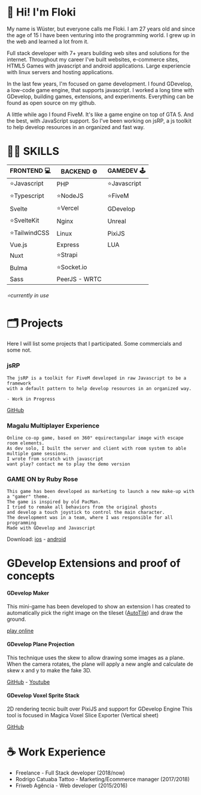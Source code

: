 # 👋 Hi! I'm Floki 

My name is Wüster, but everyone calls me Floki. I am 27 years old and since the age of 15 I have been venturing into the programming world. I grew up in the web and learned a lot from it.

Full stack developer with 7+ years building web sites and solutions for the internet. Throughout my career I've built websites, e-commerce sites, HTML5 Games with javascript and android applications. Large experiencie with linux servers and hosting applications.

In the last few years, I'm focused on game development. I found GDevelop, a low-code game engine, that supports javascript.
I worked a long time with GDevelop, building games, extensions, and experiments. Everything can be found as open source on my github.

A little while ago I found FiveM. It's like a game engine on top of GTA 5. And the best, with JavaScript support.
So I've been working on jsRP, a js toolkit to help develop resources in an organized and fast way.

# 👨‍💻 SKILLS 

| FRONTEND 💻 | BACKEND ⚙   | GAMEDEV 🕹 |
|------------|---------------|------------|
| ⭐Javascript | PHP           | ⭐Javascript |
| ⭐Typescript | ⭐NodeJS        | ⭐FiveM      |
| Svelte     | ⭐Vercel        | GDevelop   |
| ⭐SvelteKit  | Nginx         | Unreal     |
| ⭐TailwindCSS| Linux         | PixiJS     |
| Vue.js     | Express       | LUA        |
| Nuxt       | ⭐Strapi        |
| Bulma      | ⭐Socket.io     |
| Sass       | PeerJS - WRTC |
###### ⭐currently in use


 # 🗂 Projects
 Here I will list some projects that I participated. Some commercials and some not.
 ### jsRP 
    The jsRP is a toolkit for FiveM developed in raw Javascript to be a framework 
    with a default pattern to help develop resources in an organized way.

    - Work in Progress
   [GitHub](https://github.com/FlokiTV/jsRP)
 ### Magalu Multiplayer Experience
    Online co-op game, based on 360° equirectangular image with escape room elements. 
    As dev solo, I built the server and client with room system to able multiple game sessions. 
    I wrote from scratch with javascript
    want play? contact me to play the demo version
 
 ### GAME ON by Ruby Rose
    This game has been developed as marketing to launch a new make-up with a "gamer" theme.
    The game is inspired by old PacMan. 
    I tried to remake all behaviors from the original ghosts 
    and develop a touch joystick to control the main character.
    The development was in a team, where I was responsible for all programming
    Made with GDevelop and Javascript

 Download: [ios](https://apps.apple.com/gt/app/game-on-by-ruby-rose/id1583127165?l=en) - 
 [android](https://play.google.com/store/apps/details?id=ornilo.games.rubyrosegameon&hl=pt_BR&gl=US)
 
 # GDevelop Extensions and proof of concepts
 
 #### GDevelop Maker
 This mini-game has been developed to show an extension I has created to automatically pick the right image on the tileset ([AutoTile](https://github.com/FlokiTV/GDevelop-AutoTile)) and draw the ground.

 [play online](http://gdevelop-maker.herokuapp.com/#162,216&180,216&198,216&198,108&198,90&198,72&54,72&54,90&54,108&54,126&72,72&72,108&108,72&108,90&108,108&108,126&126,126&162,126&162,108&162,90&162,72&180,72&180,126&198,126&234,72&234,90&234,108&234,126&270,72&270,90&252,108&270,126&306,126&306,108&306,72)

 #### GDevelop Plane Projection
 This technique uses the skew to allow drawing some images as a plane. When the camera rotates, the plane will apply a new angle and calculate de skew x and y to make the fake 3D.

 [GitHub](https://github.com/FlokiTV/GDevelop-Plane-Projection) -
 [Youtube](https://www.youtube.com/watch?v=bOw7IpG33VE)

 #### GDevelop Voxel Sprite Stack
 2D rendering tecnic built over PixiJS and support for GDevelop Engine
 This tool is focused in Magica Voxel Slice Exporter (Vertical sheet)

 [GitHub](https://github.com/FlokiTV/GDevelop-Voxel-Sprite-Stack)
 # ☕ Work Experience
 - Freelance - Full Stack developer (2018/now)
 - Rodrigo Catuaba Tattoo - Marketing/Ecommerce manager (2017/2018)
 - Friweb Agência - Web developer (2015/2016)
